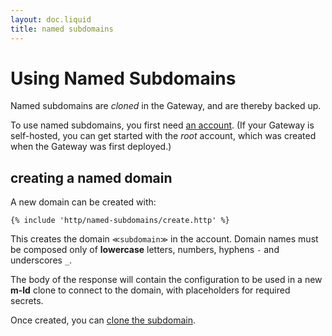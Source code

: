 ```yaml
---
layout: doc.liquid
title: named subdomains
---
```

# Using Named Subdomains

Named subdomains are _cloned_ in the Gateway, and are thereby backed up.

To use named subdomains, you first need [an account](accounts). (If your Gateway is self-hosted, you can get started with the _root_ account, which was created when the Gateway was first deployed.)

## creating a named domain

A new domain can be created with:

```
{% include 'http/named-subdomains/create.http' %}
```

This creates the domain `≪subdomain≫` in the account. Domain names must be composed only of **lowercase** letters, numbers, hyphens `-` and underscores `_`.

The body of the response will contain the configuration to be used in a new **m-ld** clone to connect to the domain, with placeholders for required secrets.

Once created, you can [clone the subdomain](clone-subdomain).